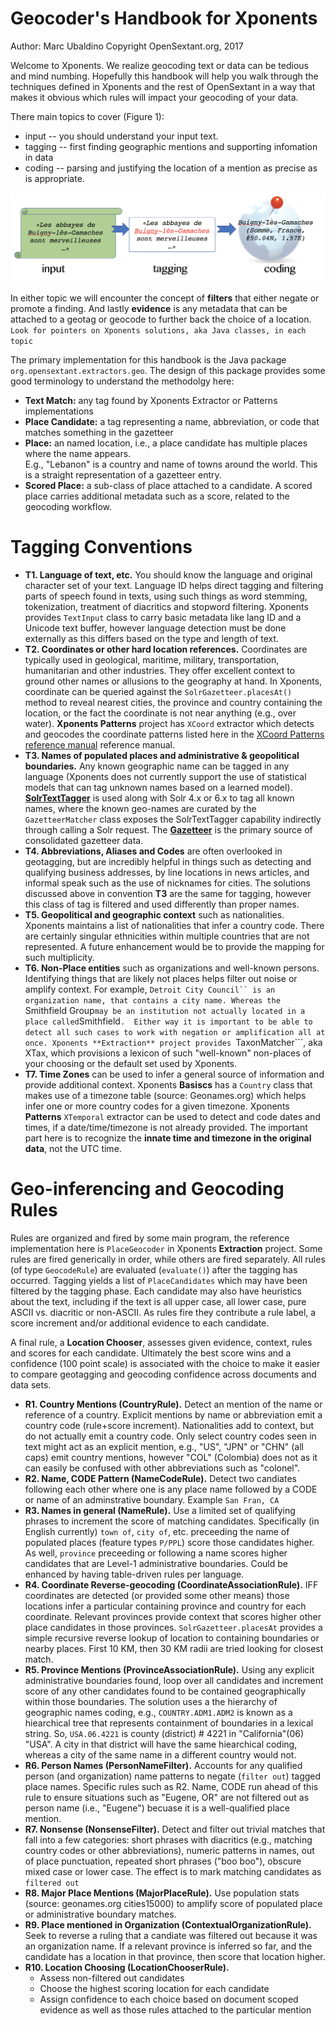 Geocoder's Handbook for Xponents
================================
Author: Marc Ubaldino
Copyright OpenSextant.org, 2017

Welcome to Xponents.  We realize geocoding text or data can be tedious and mind numbing.
Hopefully this handbook will help you walk through the techniques defined in Xponents
and the rest of OpenSextant in a way that makes it obvious which rules will impact 
your geocoding of your data.

There main topics to cover (Figure 1):

* input -- you should understand your input text.
* tagging -- first finding geographic mentions and supporting infomation in data
* coding -- parsing and justifying the location of a mention as precise as is appropriate.

![General topics in our geotagging workflow](./geocoding-workflow.png)

In either topic we will encounter the concept of **filters** that either negate or promote a finding.
And lastly **evidence** is any metadata that can be attached to a geotag or geocode to further back 
the choice of a location.   ```Look for pointers on Xponents solutions, aka Java classes, in each topic```

The primary implementation for this handbook is the Java package ```org.opensextant.extractors.geo```. 
The design of this package provides some good terminology to understand the methodolgy here:

* **Text Match:**  any tag found by Xponents Extractor or Patterns implementations
* **Place Candidate:** a tag representing a name, abbreviation, or code that matches something in the gazetteer
* **Place:** an named location, i.e., a place candidate has multiple places where the name appears.  
E.g., "Lebanon" is a country and name of towns around the world.  This is a straight representation of a 
gazetteer entry.
* **Scored Place:** a sub-class of place attached to a candidate. A scored place carries additional 
metadata such as a score, related to the geocoding workflow.

Tagging Conventions
===================
* **T1. Language of text, etc.** You should know the language and original character set of your text. 
Language ID helps direct tagging and filtering parts of speech found in texts, using such things as
word stemming, tokenization, treatment of diacritics and stopword filtering.  Xponents provides ```TextInput```
class to carry basic metadata like lang ID and a Unicode text buffer, however language detection must be done 
externally as this differs based on the type and length of text.  
* **T2. Coordinates or other hard location references.** Coordinates are typically used in geological, maritime, 
military, transportation, humanitarian and other industries. They offer excellent context to ground other
names or allusions to the geography at hand.  In Xponents, coordinate can be queried against the ```SolrGazetteer.placesAt()```
method to reveal nearest cities, the province and country containing the location, or the fact the coordinate is
not near anything (e.g., over water). **Xponents Patterns** project has ```XCoord``` extractor which detects and geocodes
the coordinate patterns listed here in the [XCoord Patterns reference manual](XCoord_Patterns.htm) reference manual.
* **T3. Names of populated places and administrative &amp; geopolitical boundaries.**
Any known geographic name can be tagged in any language (Xponents does not currently support the use of 
statistical models that can tag unknown names based on a learned model). **[SolrTextTagger](https://github.com/OpenSextant/SolrTextTagger/)**
is used along with Solr 4.x or 6.x to tag all known names, where the known geo-names are curated by the
 ```GazetteerMatcher``` class exposes the SolrTextTagger capability indirectly through calling a Solr request. 
The **[Gazetteer](https://github.com/OpenSextant/Gazetteer/)** is the primary source of consolidated gazetteer
data.
* **T4. Abbreviations, Aliases and Codes** are often overlooked in geotagging, but are incredibly helpful
in things such as detecting and qualifying business addresses, by line locations in news articles, and informal speak
such as the use of nicknames for cities. The solutions discussed above in convention **T3** are the same for tagging, 
however this class of tag is filtered and used differently than proper names. 
* **T5. Geopolitical and geographic context** such as nationalities.  Xponents maintains a list of nationalities
that infer a country code. There are certainly singular ethnicities within multiple countries that are not 
represented. A future enhancement would be to provide the mapping for such multiplicity.
* **T6. Non-Place entities** such as organizations and well-known persons. Identifying things that are 
likely not places helps filter out noise or amplify context.  For example, ```Detroit City Council`` is an 
organization name, that contains a city name. Whereas the ```Smithfield Group``` may be an institution not actually located
in a place called ```Smithfield```.  Either way it is important to be able to detect all such cases to work
with negation or amplification all at once. Xponents **Extraction** project provides ```TaxonMatcher```, aka XTax, which 
provisions a lexicon of such "well-known" non-places of your choosing or the default set used by Xponents.
* **T7. Time Zones** can be used to infer a general source of information and provide additional context. 
Xponents **Basiscs** has a ```Country``` class that makes use of a timezone table (source: Geonames.org) which 
helps infer one or more country codes for a given timezone.  Xponents **Patterns** ```XTemporal``` extractor can be used
to detect and code dates and times, if a date/time/timezone is not already provided.  The important part 
here is to recognize the **innate time and timezone in the original data**, not the UTC time. 

Geo-inferencing and Geocoding Rules 
===================
Rules are organized and fired by some main program, the reference implementation here is ```PlaceGeocoder``` in 
Xponents **Extraction** project.  Some rules are fired generically in order, while others are fired separately.
All rules (of type ```GeocodeRule```) are evaluated (```evaluate()```) after the tagging has occurred. Tagging
yields a list of ```PlaceCandidates``` which may have been filtered by the tagging phase.  Each candidate may
also have heuristics about the text, including if the text is all upper case, all lower case, pure ASCII vs. 
diacritic or non-ASCII.   As rules fire they contribute a rule label, a score increment and/or additional evidence
to each candidate.  

A final rule, a **Location Chooser**, assesses given evidence, context, rules and scores for each candidate. 
Ultimately the best score wins and a confidence (100 point scale) is associated with the choice to make it 
easier to compare geotagging and geocoding confidence across documents and data sets.

* **R1. Country Mentions (CountryRule).** Detect an mention of the name or reference of a country. Explicit 
mentions by name or abbreviation emit a country code (rule+score increment).  Nationalities add to context, 
but do not actually emit a country code.  Only select country codes seen in text might act as an explicit mention, 
e.g., "US", "JPN" or "CHN" (all caps) emit country mentions, however "COL" (Colombia) does not as it can easily
be confused with other abbreviations such as "colonel".
* **R2. Name, CODE Pattern (NameCodeRule).** Detect two candiates following each other where one is any 
place name followed by a CODE or name of an adminstrative boundary.  Example ```San Fran, CA``` 
* **R3. Names in general (NameRule).**  Use a limited set of qualifying phrases to increment the score of 
matching candidates. Specifically (in English currently) ```town of```, ```city of```, etc. preceeding the name
of populated places (feature types ```P/PPL```) score those candidates higher.  As well, ```province``` 
preceeding or following a name scores higher candidates that are Level-1 administrative boundaries. 
Could be enhanced by having table-driven rules per language.
* **R4. Coordinate Reverse-geocoding (CoordinateAssociationRule).** IFF coordinates are detected (or provided
some other means) those locations infer a particular containing province and country for each coordinate. Relevant
provinces provide context that scores higher other place candidates in those provinces.  ```SolrGazetteer.placesAt```
provides a simple recursive reverse lookup of location to containing boundaries or nearby places.  First 10 KM, then
30 KM radii are tried looking for closest match.
* **R5. Province Mentions (ProvinceAssociationRule).** Using any explicit administrative boundaries found,
loop over all candidates and increment score of any other candidates found to be contained geographically within 
those boundaries. The solution uses a the hierarchy of geographic names coding, e.g., ```COUNTRY.ADM1.ADM2```
is known as a hiearchical tree that represents containment of boundaries in a lexical string.  So, ``USA.06.4221``
is county (district) # 4221 in "California"(06) "USA".  A city in that district will have the same hiearchical coding, 
whereas a city of the same name in a different country would not. 
* **R6. Person Names (PersonNameFilter).**  Accounts for any qualified person (and organization) name patterns to negate (```filter out```)
tagged place names.  Specific rules such as R2. Name, CODE run ahead of this rule to ensure situations such
as "Eugene, OR" are not filtered out as person name (i.e., "Eugene") becuase it is a well-qualified place mention.
* **R7. Nonsense (NonsenseFilter).** Detect and filter out trivial matches that fall into a few categories: 
short phrases with diacritics (e.g., matching country codes or other abbreviations), numeric patterns in names, 
out of place punctuation, repeated short phrases ("boo boo"), obscure mixed case or lower case.  The effect
is to mark matching candidates as ```filtered out```
* **R8. Major Place Mentions (MajorPlaceRule).** Use population stats (source: geonames.org cities15000) 
to amplify score of populated place or administrative boundary matches.
* **R9. Place mentioned in Organization (ContextualOrganizationRule).**  Seek to reverse a ruling
that a candiate was filtered out because it was an organization name.  If a relevant province is inferred
so far, and the candidate has a location in that province, then score that location higher.
* **R10. Location Choosing (LocationChooserRule).**
  * Assess non-filtered out candidates
  * Choose the highest scoring location for each candidate
  * Assign confidence to each choice based on document scoped evidence as well as those rules attached to the particular mention



  
